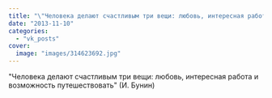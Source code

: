 ```yaml
---
title: "\"Человека делают счастливым три вещи: любовь, интересная работа и возможность путешествовать\" (И. Бу..."
date: "2013-11-10"
categories: 
  - "vk_posts"
cover:
  image: "images/314623692.jpg"
---
```


"Человека делают счастливым три вещи: любовь, интересная работа и возможность путешествовать" (И. Бунин)
